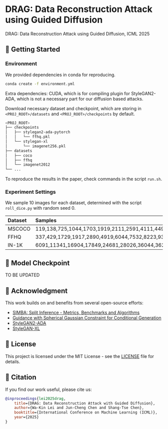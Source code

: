 # DRAG: Data Reconstruction Attack using Guided Diffusion

DRAG: Data Reconstruction Attack using Guided Diffusion, ICML 2025

## 🚀 Getting Started

### Environment

We provided dependencies in conda for reproducing.

```bash
conda create -f environment.yml
```

Extra dependencies: CUDA, which is for compiling plugin for StyleGAN2-ADA, which is not a necessary part for our diffusion based attacks.

Download necessary dataset and checkpoint, which are storing in `<PROJ_ROOT>/datasets` and `<PROJ_ROOT>/checkpoints` by default.
```bash
<PROJ_ROOT>
├── checkpoints
│   ├── stylegan2-ada-pytorch
│   │   └── ffhq.pkl
│   └── stylegan-xl
│       └── imagenet256.pkl
├── datasets
│   ├── coco
│   ├── ffhq
│   └── imagenet2012
└── ...
```

To reproduce the results in the paper, check commands in the script `run.sh`.

### Experiment Settings

We sample 10 images for each dataset, determined with the script `roll_dice.py` with random seed 0.

| Dataset | Samples                                                    |
| :------ | :--------------------------------------------------------- |
| MSCOCO  | 119,138,725,1044,1703,1919,2111,2591,4111,4497             |
| FFHQ    | 337,429,1729,1917,2890,4919,6044,7532,8223,9399            |
| IN-1K   | 6091,11341,16904,17849,24681,28026,36044,36293,37807,49165 |

## 🎯 Model Checkpoint

TO BE UPDATED

## 🤝 Acknowledgment

This work builds on and benefits from several open-source efforts:

- [SIMBA: Split Inference - Metrics, Benchmarks and Algorithms](https://github.com/aidecentralized/InferenceBenchmark)
- [Guidance with Spherical Gaussian Constraint for Conditional Generation](https://github.com/LingxiaoYang2023/DSG2024)
- [StyleGAN2-ADA](https://github.com/NVlabs/stylegan2-ada-pytorch)
- [StyleGAN-XL](https://github.com/autonomousvision/stylegan-xl)

## 📜 License

This project is licensed under the MIT License - see the [LICENSE](./LICENSE) file for details.

## 📄 Citation

If you find our work useful, please cite us:

```bibtex
@inproceedings{lei2025drag,
    title={DRAG: Data Reconstruction Attack with Guided Diffusion},
    author={Wa-Kin Lei and Jun-Cheng Chen and Shang-Tse Chen},
    booktitle={International Conference on Machine Learning (ICML)},
    year={2025}
}
```

